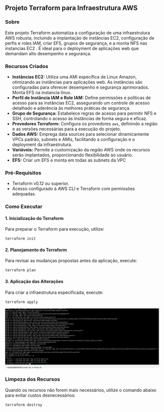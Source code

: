 ## Projeto Terraform para Infraestrutura AWS

### Sobre
Este projeto Terraform automatiza a configuração de uma infraestrutura AWS robusta, incluindo a implantação de instâncias EC2, configuração de perfis e roles IAM, criar EFS, grupos de segurança, e a monta NFS nas instancias EC2 . É ideal para o deployment de aplicações web que demandam alto desempenho e segurança.

### Recursos Criados
- **Instâncias EC2:** Utiliza uma AMI específica de Linux Amazon, otimizando as instâncias para aplicações web. As instâncias são configuradas para oferecer desempenho e segurança aprimorados. Monta EFS na instancia linux.
- **Perfil de Instância IAM e Role IAM:** Define permissões e políticas de acesso para as instâncias EC2, assegurando um controle de acesso detalhado e aderência às melhores práticas de segurança.
- **Grupo de Segurança:** Estabelece regras de acesso para permitir NFS e SSH, controlando o acesso às instâncias de forma segura e eficaz.
- **Provedores Terraform:** Configura os provedores `aws`, definindo a região e as versões necessárias para a execução do projeto.
- **Dados AWS:** Emprega data sources para selecionar dinamicamente VPCs padrão, subnets e AMIs, facilitando a configuração e o deployment da infraestrutura.
- **Variáveis:** Permite a customização da região AWS onde os recursos serão implantados, proporcionando flexibilidade ao usuário.
- **EFS:** Criar um EFS e monta em todas as subnets da VPC 

### Pré-Requisitos
- Terraform v0.12 ou superior.
- Acesso configurado à AWS CLI e Terraform com permissões adequadas.

### Como Executar

#### 1. Inicialização do Terraform
Para preparar o Terraform para execução, utilize:
```bash
terraform init
```

#### 2. Planejamento do Terraform
Para revisar as mudanças propostas antes da aplicação, execute:
```bash
terraform plan
```

#### 3. Aplicação das Alterações
Para criar a infraestrutura especificada, execute:
```bash
terraform apply
```
![montagem_efs_linux.png](montagem_efs_linux.png)

### Limpeza dos Recursos
Quando os recursos não forem mais necessários, utilize o comando abaixo para evitar custos desnecessários:
```bash
terraform destroy
```